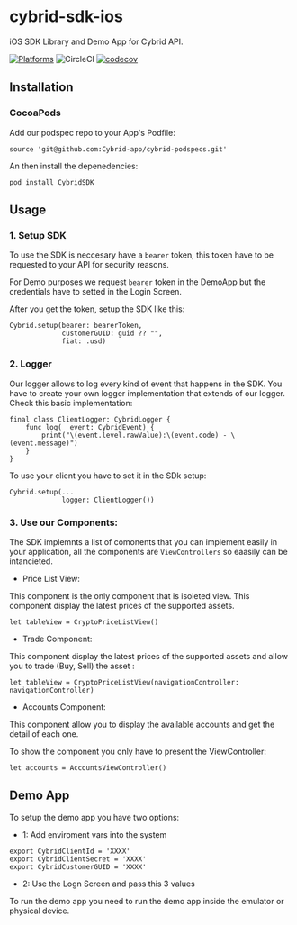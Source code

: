 # cybrid-sdk-ios

iOS SDK Library and Demo App for Cybrid API.

[![Platforms](https://img.shields.io/badge/Platforms-iOS-yellowgreen?style=flat-square)](https://img.shields.io/badge/Platforms-iOS-Green?style=flat-square)
![CircleCI](https://circleci.com/gh/Cybrid-app/cybrid-sdk-ios.svg?style=svg)
[![codecov](https://codecov.io/gh/Cybrid-app/cybrid-sdk-ios/branch/main/graph/badge.svg?token=LTJJFQJWEA)](https://codecov.io/gh/Cybrid-app/cybrid-sdk-ios)

## Installation

### CocoaPods

Add our podspec repo to your App's Podfile:

`source 'git@github.com:Cybrid-app/cybrid-podspecs.git'`

An then install the depenedencies:

`pod install CybridSDK`

## Usage

### 1. Setup SDK

To use the SDK is neccesary have a `bearer` token, this token have to be requested to your API for security reasons.

For Demo purposes we request `bearer` token in the DemoApp but the credentials have to setted in the Login Screen.

After you get the token, setup the SDK like this:

```
Cybrid.setup(bearer: bearerToken,
             customerGUID: guid ?? "",
             fiat: .usd)
```

### 2. Logger

Our logger allows to log every kind of event that happens in the SDK.
You have to create your own logger implementation that extends of our logger. Check this basic implementation:

```
final class ClientLogger: CybridLogger {
	func log(_ event: CybridEvent) {
		print("\(event.level.rawValue):\(event.code) - \(event.message)")
	}
}
```

To use your client you have to set it in the SDk setup:

```
Cybrid.setup(...
             logger: ClientLogger())
```

### 3. Use our Components:

The SDK implemnts a list of comonents that you can implement easily in your application, all the components are `ViewControllers` so eaasily can be intancieted.

- Price List View:

This component is the only component that is isoleted view.
This component display the latest prices of the supported assets.

```
let tableView = CryptoPriceListView()
```

- Trade Component: 

This component display the latest prices of the supported assets and allow you to trade (Buy, Sell) the asset :

```
let tableView = CryptoPriceListView(navigationController: navigationController)
```

- Accounts Component:

This component allow you to display the available accounts and get the detail of each one.

To show the component you only have to present the ViewController:

```
let accounts = AccountsViewController()
```

## Demo App

To setup the demo app you have two options:

- 1: Add enviroment vars into the system

```
export CybridClientId = 'XXXX'
export CybridClientSecret = 'XXXX'
export CybridCustomerGUID = 'XXXX'
```

- 2: Use the Logn Screen and pass this 3 values

To run the demo app you need to run the demo app inside the emulator or physical device.
